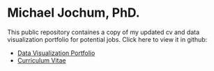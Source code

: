 # Michael Jochum, PhD.
This public repository containes a copy of my updated cv and data visualization portfolio for potential jobs.
Click here to view it in github: 

- [Data Visualization Portfolio](https://github.com/MADscientist314/portfolio/blob/main/Data_Visualization_Portfolio.pdf "Data Viz Portfolio")
- [Curriculum Vitae](https://github.com/MADscientist314/portfolio/blob/main/JOCHUM_CV_1_JAN_2023.pdf "cv")

